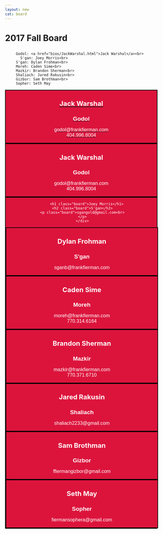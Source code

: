 ```yaml
---
layout: new
cat: board
---
```

<style>
.board {
	background: Crimson;
	float: center;
	clear: both;
   color: White;
	text-align: center;
}

div.board {
   margin: auto;
   border: 2px solid Black;
   max-width: 75%;
   min-width: 500px;
}
h1.board {
	font-size: 22px;
}

h2.board {
	font-size: 19px;
	font-family: Arial;
}

p.board {
   font-family: Arial;
   font-size: 16;
}

  $("#jack").change(function()
  {
   document.location.href = '/board/bios/JackWarshal.html';
  });
</style>

<h1>

2017 Fall Board


</h1>

<div class="maintext">
<p>  

         Godol: <a href="bios/JackWarshal.html">Jack Warshal</a><br>
	       S'gan: Joey Morris<br>
         S'gan: Dylan Frohman<br>
         Moreh: Caden Sime<br>
         Mazkir: Brandon Sherman<br>
         Shaliach: Jared Rakusin<br>
         Gizbor: Sam Brothman<br>
         Sopher: Seth May

</p>
</div>



<div class="board"> <a href="/board/bios/JackWarshal.html">
         <h1 class="board">Jack Warshal</h1>
	 <h2 class="board">Godol</h2>
	 <p class="board">godol@frankfierman.com<br>
	 404.996.8004</p> </a></div>





<div class="board">
         <h1 class="board">Jack Warshal</h1>
	 <h2 class="board">Godol</h2>
	 <p class="board">godol@frankfierman.com<br>
	 404.996.8004</p>
	 </div>

<div class="board">

         <h1 class="board">Joey Morris</h1>
	 <h2 class="board">S'gan</h2>
	 <p class="board">sgangold@gmail.com<br>
	 </p>
	 </div>

<div class="board">
         <h1 class="board">Dylan Frohman</h1>
	 <h2 class="board">S'gan</h2>
	 <p class="board">sganb@frankfierman.com<br>
	 </p>
	 </div>

<div class="board">
         <h1 class="board">Caden Sime</h1>
	 <h2 class="board">Moreh</h2>
	 <p class="board">moreh@frankfierman.com<br>
	 770.314.6164
	 </p>
	 </div>

<div class="board">
         <h1 class="board">Brandon Sherman</h1>
	 <h2 class="board">Mazkir</h2>
	 <p class="board">mazkir@frankfierman.com<br>
	 770.371.6710
	 </p>
	 </div>

<div class="board">
         <h1 class="board">Jared Rakusin</h1>
	 <h2 class="board">Shaliach</h2>
	 <p class="board">shaliach2233@gmail.com<br>
	 </p>
	 </div>

<div class="board">
         <h1 class="board">Sam Brothman</h1>
	 <h2 class="board">Gizbor</h2>
	 <p class="board">ffiermangizbor@gmail.com<br>
	 </p>
	 </div>

<div class="board">
         <h1 class="board">Seth May</h1>
	 <h2 class="board">Sopher</h2>
	 <p class="board">fiermansophera@gmail.com<br>
	 </p>
	 </div>
